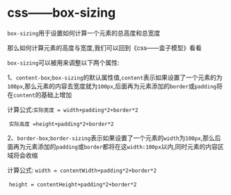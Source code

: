 # **css——box-sizing**

`box-sizing`用于设置如何计算一个元素的总高度和总宽度

那么如何计算元素的高度与宽度,我们可以回到《css——盒子模型》看看

`box-sizing`可以被用来调整以下两个属性:

1、`content-box`;`box-sizing`的默认属性值,`content`表示如果设置了一个元素的为`100px`,那么元素的内容去宽度就为`100px`,后面再为元素添加的`border`或`padding`将在`content`的基础上增加

计算公式:`实际宽度 = width+padding*2+border*2`

​                        `实际高度 =height+padding*2+border*2 `

2、`border-box`;`border-sizing`表示如果设置了一个元素的`width`为`100px`,那么后面再为元素添加的`padding`或`border`都将在这`width:100px`以内,同时元素的内容区域将会收缩

计算公式: `width = contentWidth+padding*2+border*2`

​               `height = contentHeight+padding*2+border*2`